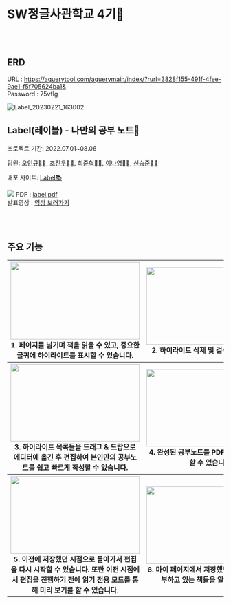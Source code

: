 # SW정글사관학교 4기🧭

<br/>
<br/>

## ERD
URL : https://aquerytool.com/aquerymain/index/?rurl=3828f155-491f-4fee-9ae1-f5f705624ba1& <br/>
Password : 75vflg

![Label_20230221_163002](https://user-images.githubusercontent.com/56079377/220277277-2a527c31-7cff-49e1-8a93-cab18e996cea.png)


## Label(레이블) - 나만의 공부 노트📖
프로젝트 기간: 2022.07.01~08.06

팀원: [오인규🙍‍♂️](https://github.com/NQ-OO), [조진우🙍‍♂️](https://github.com/sinterhoo), [최준혁🙍‍♂️](https://github.com/joonhyukchoi), [이나영🙍‍♀️](https://github.com/lny0116), [신승준🙍‍♂️](https://github.com/metacode22)

배포 사이트: [Label📚](https://label-ac.web.app/library)

![](https://blog.kakaocdn.net/dn/d4gARG/btrJerm8Eg4/A5SrazxZOcSDLFvWD1EFtk/img.jpg)
PDF : [label.pdf](/public/label%EC%B5%9C%EC%A2%85%EC%B5%9C%EC%A2%85.pdf)
<br/>
발표영상 : [영상 보러가기](https://drive.google.com/file/d/1SuWiuNFcXvtL3KU8cyydgld8vJLxrQ10/view)

<br/>
<br/>

## 주요 기능


<div align="center">
<table>
<thead>
  <tr>
    <th>
      <div>
        <img src="https://user-images.githubusercontent.com/93233930/183958508-afb76a40-4c79-470b-9af1-ec3b1e581c49.gif" width="300" height="180">
      </div>
      1. 페이지를 넘기며 책을 읽을 수 있고, 중요한 글귀에 하이라이트를 표시할 수 있습니다.
    </th>
    <th>
      <div>
        <img src="https://user-images.githubusercontent.com/93233930/183958616-7c209f1c-5b85-4abd-b62e-f3635d008df8.gif" width="300" height="180">
      </div>
      2. 하이라이트 삭제 및 검색이 가능합니다.
    </th>
  </tr>
</thead>
<tbody>
  <tr>
    <th>
      <div>
        <img src="https://user-images.githubusercontent.com/93233930/183958624-b83af9aa-eef1-4b5a-9024-77808aa1a50d.gif" width="300" height="180">
      </div>
      3. 하이라이트 목록들을 드래그 & 드랍으로 에디터에 옮긴 후 편집하여 본인만의 공부노트를 쉽고 빠르게 작성할 수 있습니다.
    </th>
    <th>
      <div>
       <img src="https://user-images.githubusercontent.com/93233930/183958638-df827cc7-b2e1-4fd9-a397-06bf89190f9f.gif" width="300" height="180">
      </div>
      4. 완성된 공부노트를 PDF로 다운하여 보관할 수 있습니다.
    </th>
  </tr>
  <tr>
    <th>
      <div>
        <img src="https://user-images.githubusercontent.com/93233930/183958646-834a9f41-5172-401b-aa48-f42192001c7b.gif" width="300" height="180">
      </div>
      5. 이전에 저장했던 시점으로 돌아가서 편집을 다시 시작할 수 있습니다.
      또한 이전 시점에서 편집을 진행하기 전에 읽기 전용 모드를 통해 미리 보기를 할 수 있습니다.
    </th>
    <th>
      <div>
       <img src="https://user-images.githubusercontent.com/93233930/183958654-89739586-55b8-4e5d-b394-a101d898c595.gif" width="300" height="180">
      </div>
      6. 마이 페이지에서 저장했던 기록과, 현재 공부하고 있는 책들을 알 수 있습니다.
    </th>
  </tr>
</tbody>
</table>
